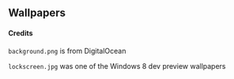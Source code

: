 ## Wallpapers


#### Credits
`background.png` is from DigitalOcean

`lockscreen.jpg` was one of the Windows 8 dev preview wallpapers

